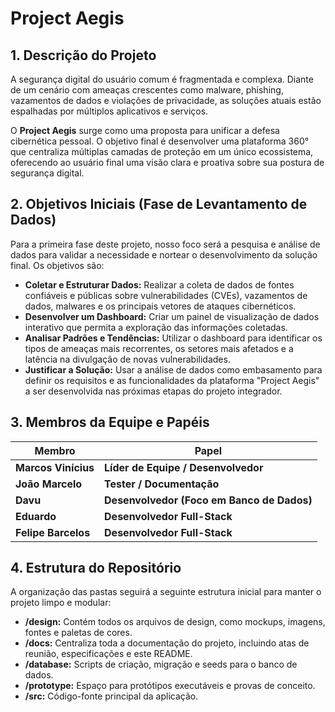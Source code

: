 # Project Aegis

## 1. Descrição do Projeto

A segurança digital do usuário comum é fragmentada e complexa. Diante de um cenário com ameaças crescentes como malware, phishing, vazamentos de dados e violações de privacidade, as soluções atuais estão espalhadas por múltiplos aplicativos e serviços.

O **Project Aegis** surge como uma proposta para unificar a defesa cibernética pessoal. O objetivo final é desenvolver uma plataforma 360° que centraliza múltiplas camadas de proteção em um único ecossistema, oferecendo ao usuário final uma visão clara e proativa sobre sua postura de segurança digital.

## 2. Objetivos Iniciais (Fase de Levantamento de Dados)

Para a primeira fase deste projeto, nosso foco será a pesquisa e análise de dados para validar a necessidade e nortear o desenvolvimento da solução final. Os objetivos são:

- **Coletar e Estruturar Dados:** Realizar a coleta de dados de fontes confiáveis e públicas sobre vulnerabilidades (CVEs), vazamentos de dados, malwares e os principais vetores de ataques cibernéticos.
- **Desenvolver um Dashboard:** Criar um painel de visualização de dados interativo que permita a exploração das informações coletadas.
- **Analisar Padrões e Tendências:** Utilizar o dashboard para identificar os tipos de ameaças mais recorrentes, os setores mais afetados e a latência na divulgação de novas vulnerabilidades.
- **Justificar a Solução:** Usar a análise de dados como embasamento para definir os requisitos e as funcionalidades da plataforma "Project Aegis" a ser desenvolvida nas próximas etapas do projeto integrador.

## 3. Membros da Equipe e Papéis

| Membro                | Papel                                 |
| --------------------- | ------------------------------------- |
| **Marcos Vinícius** | **Líder de Equipe / Desenvolvedor** |
| **João Marcelo** | **Tester / Documentação** |
| **Davu** | **Desenvolvedor (Foco em Banco de Dados)** |
| **Eduardo** | **Desenvolvedor Full-Stack** |
| **Felipe Barcelos** | **Desenvolvedor Full-Stack** |

## 4. Estrutura do Repositório

A organização das pastas seguirá a seguinte estrutura inicial para manter o projeto limpo e modular:

- **/design:** Contém todos os arquivos de design, como mockups, imagens, fontes e paletas de cores.
- **/docs:** Centraliza toda a documentação do projeto, incluindo atas de reunião, especificações e este README.
- **/database:** Scripts de criação, migração e seeds para o banco de dados.
- **/prototype:** Espaço para protótipos executáveis e provas de conceito.
- **/src:** Código-fonte principal da aplicação.
